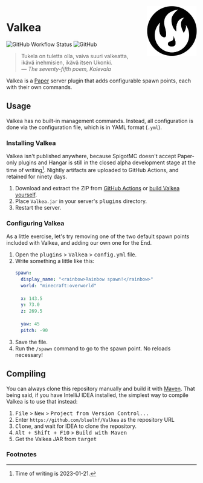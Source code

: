 <!-- GitHub Markdown Flavour. Align and percentages supported. -->
<img align="right" width=26% src="./assets/logo.webp" />

# Valkea
![GitHub Workflow Status](https://img.shields.io/github/actions/workflow/status/bluelhf/Valkea/maven.yml?color=%23ffffff&logo=apachemaven&logoColor=%23ffffff) ![GitHub](https://img.shields.io/github/license/bluelhf/Valkea?color=%23ffffff&label=licence&logo=gnu)
> Tukela on tuletta olla, vaiva suuri valkeatta,  
> ikävä inehmisien, ikävä itsen Ukonki.  
> — _The seventy-fifth poem, Kalevala_

Valkea is a [Paper](https://papermc.io) server plugin that adds configurable
spawn points, each with their own commands.

## Usage
Valkea has no built-in management commands. Instead, all configuration
is done via the configuration file, which is in YAML format (`.yml`).

### Installing Valkea
Valkea isn't published anywhere, because SpigotMC doesn't accept Paper-only
plugins and Hangar is still in the closed alpha development stage at the
time of writing[^1]. Nightly artifacts are uploaded to GitHub Actions, and retained for ninety days.
1. Download and extract the ZIP from [GitHub Actions](https://nightly.link/bluelhf/Valkea/workflows/maven/main/Valkea%20JAR.zip) or [build Valkea yourself](#compiling).
2. Place `Valkea.jar` in your server's <kbd>plugins</kbd> directory.
3. Restart the server.

### Configuring Valkea
As a little exercise, let's try removing one of the two default spawn
points included with Valkea, and adding our own one for the End.

1. Open the <kbd>plugins</kbd> > <kbd>Valkea</kbd> > <kbd>config.yml</kbd> file.
2. Write something a little like this:
   ```yaml
   spawn:
     display_name: "<rainbow>Rainbow spawn!</rainbow>"
     world: "minecraft:overworld"

     x: 143.5
     y: 73.0
     z: 269.5
   
     yaw: 45
     pitch: -90
   ```
3. Save the file.
4. Run the `/spawn` command to go to the spawn point. No reloads necessary!

## Compiling
You can always clone this repository manually and build it with [Maven](https://maven.apache.org/index.html). That being said,
if you have IntelliJ IDEA installed, the simplest way to compile Valkea is to use that instead:

1. <kbd>File</kbd> > <kbd>New</kbd> > <kbd>Project from Version Control...</kbd>
2. Enter `https://github.com/bluelhf/Valkea` as the repository URL
3. <kbd>Clone</kbd>, and wait for IDEA to clone the repository.
4. <kbd>Alt + Shift + F10</kbd> > <kbd>Build with Maven</kbd>
5. Get the Valkea JAR from <kbd>target</kbd>

### Footnotes
[^1]: Time of writing is 2023-01-21.
